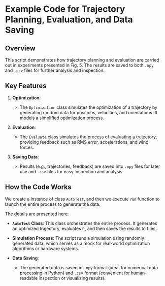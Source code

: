 # Example Code for Trajectory Planning, Evaluation, and Data Saving

## Overview
This script demonstrates how trajectory planning and evaluation are carried out in experiments presented in Fig. 5.
The results are saved to both `.npy` and `.csv` files for further analysis and inspection.

## Key Features
1. **Optimization**: 
   - The `Optimization` class simulates the optimization of a trajectory by generating random data for positions, velocities, and orientations. It models a simplified optimization process.
   
2. **Evaluation**:
   - The `Evaluate` class simulates the process of evaluating a trajectory, providing feedback such as RMS error, accelerations, and wind forces.
   
3. **Saving Data**:
   - Results (e.g., trajectories, feedback) are saved into `.npy` files for later use and `.csv` files for easy inspection and analysis.
   
## How the Code Works

We create a instance of class `AutoTest`, and then we execute `run` function to launch the entire process to generate the data. 

The details are presented here:

- **`AutoTest` Class**: This class orchestrates the entire process. It generates an optimized trajectory, evaluates it, and then saves the results to files. 
   
- **Simulation Process**: The script runs a simulation using randomly generated data, which serves as a mock for real-world optimization algorithms or hardware systems.
  
- **Data Saving**: 
   - The generated data is saved in `.npy` format (ideal for numerical data processing in Python) and `.csv` format (convenient for human-readable inspection or visualizing results).